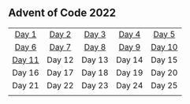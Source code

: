 ## Advent of Code 2022
|     |     |     |     |     |
|:-:|:-:|:-:|:-:|:-:|
|[Day 1](./Day%201%20-%20Calorie%20Counting/)|[Day 2](./Day%202%20-%20Rock%20Paper%20Scissors/)|[Day 3](./Day%203%20-%20Rucksack%20Reorganization/)|[Day 4](./Day%204%20-%20Camp%20Cleanup/)|[Day 5](./Day%205%20-%20Supply%20Stacks/)|
|[Day 6](./Day%206%20-%20Tuning%20Trouble/)|[Day 7](./Day%207%20-%20No%20Space%20Left%20On%20Device/)|[Day 8](./Day%208%20-%20Treetop%20Tree%20House/)|[Day 9](./Day%209%20-%20Rope%20Bridge/)|[Day 10](./Day%2010%20-%20Cathode%20Ray%20Tube/)|
|[Day 11](./Day%2011%20-%20Monkey%20in%20the%20Middle/)|Day 12|Day 13|Day 14|Day 15|
|Day 16|Day 17|Day 18|Day 19|Day 20|
|Day 21|Day 22|Day 23|Day 24|Day 25|
||||||
